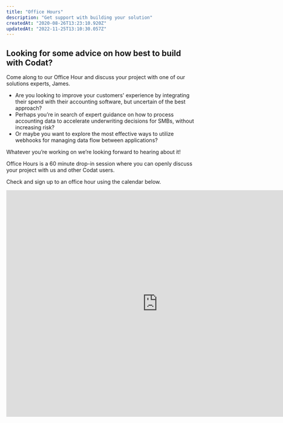 ```yaml
---
title: "Office Hours"
description: "Get support with building your solution"
createdAt: "2020-08-26T13:23:10.920Z"
updatedAt: "2022-11-25T13:10:30.057Z"
---
```


## Looking for some advice on how best to build with Codat? 

Come along to our Office Hour and discuss your project with one of our solutions experts, James. 

- Are you looking to improve your customers' experience by integrating their spend with their accounting software, but uncertain of the best approach?
- Perhaps you’re in search of expert guidance on how to process accounting data to accelerate underwriting decisions for SMBs, without increasing risk?
- Or maybe you want to explore the most effective ways to utilize webhooks for managing data flow between applications?

Whatever you’re working on we’re looking forward to hearing about it!

Office Hours is a 60 minute drop-in session where you can openly discuss your project with us and other Codat users.

Check and sign up to an office hour using the calendar below.

<iframe src="https://calendar.google.com/calendar/embed?src=c_2da3b4a770b6555ca39cca681d7f3669e2074769fce3b27f80f38171b151b2b7%40group.calendar.google.com" style={{border: 0}} width="800" height="600" frameborder="0" scrolling="no"></iframe>